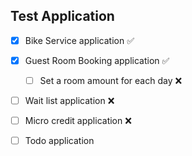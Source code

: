 ## Test Application

- [x] Bike Service application ✅
  

- [x] Guest Room Booking application ✅
  - [ ] Set a room amount for each day ❌

- [ ] Wait list application ❌
- [ ] Micro credit application ❌
- [ ] Todo application 
